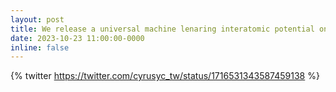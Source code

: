 ```yaml
---
layout: post
title: We release a universal machine lenaring interatomic potential on Huggingface
date: 2023-10-23 11:00:00-0000
inline: false
---
```


{% twitter https://twitter.com/cyrusyc_tw/status/1716531343587459138 %}
